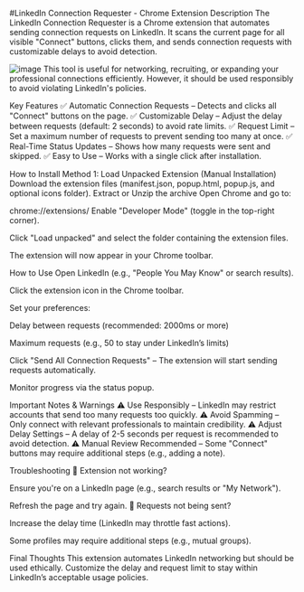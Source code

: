 #LinkedIn Connection Requester - Chrome Extension
Description
The LinkedIn Connection Requester is a Chrome extension that automates sending connection requests on LinkedIn. It scans the current page for all visible "Connect" buttons, clicks them, and sends connection requests with customizable delays to avoid detection.

![image](https://github.com/user-attachments/assets/90f5d920-1fb0-4936-8768-0b0233db2261)
This tool is useful for networking, recruiting, or expanding your professional connections efficiently. However, it should be used responsibly to avoid violating LinkedIn's policies.

Key Features
✅ Automatic Connection Requests – Detects and clicks all "Connect" buttons on the page.
✅ Customizable Delay – Adjust the delay between requests (default: 2 seconds) to avoid rate limits.
✅ Request Limit – Set a maximum number of requests to prevent sending too many at once.
✅ Real-Time Status Updates – Shows how many requests were sent and skipped.
✅ Easy to Use – Works with a single click after installation.

How to Install
Method 1: Load Unpacked Extension (Manual Installation)
Download the extension files (manifest.json, popup.html, popup.js, and optional icons folder).
Extract or Unzip the archive 
Open Chrome and go to:

chrome://extensions/
Enable "Developer Mode" (toggle in the top-right corner).

Click "Load unpacked" and select the folder containing the extension files.

The extension will now appear in your Chrome toolbar.

How to Use
Open LinkedIn (e.g., "People You May Know" or search results).

Click the extension icon in the Chrome toolbar.

Set your preferences:

Delay between requests (recommended: 2000ms or more)

Maximum requests (e.g., 50 to stay under LinkedIn’s limits)

Click "Send All Connection Requests" – The extension will start sending requests automatically.

Monitor progress via the status popup.

Important Notes & Warnings
⚠ Use Responsibly – LinkedIn may restrict accounts that send too many requests too quickly.
⚠ Avoid Spamming – Only connect with relevant professionals to maintain credibility.
⚠ Adjust Delay Settings – A delay of 2-5 seconds per request is recommended to avoid detection.
⚠ Manual Review Recommended – Some "Connect" buttons may require additional steps (e.g., adding a note).

Troubleshooting
🔹 Extension not working?

Ensure you're on a LinkedIn page (e.g., search results or "My Network").

Refresh the page and try again.
🔹 Requests not being sent?

Increase the delay time (LinkedIn may throttle fast actions).

Some profiles may require additional steps (e.g., mutual groups).

Final Thoughts
This extension automates LinkedIn networking but should be used ethically. Customize the delay and request limit to stay within LinkedIn’s acceptable usage policies.



